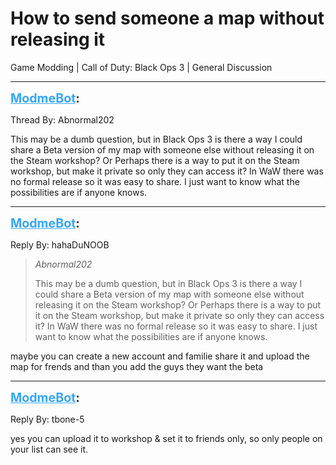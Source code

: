 # How to send someone a map without releasing it
Game Modding | Call of Duty: Black Ops 3 | General Discussion

---
<strong style="font-size: 1.4em;"><span style="text-decoration: underline;text-decoration-color: #34a7f9;"><span style="color:#34a7f9;">ModmeBot</span></span>:</strong>

<p>Thread By: Abnormal202<br /><p style="text-align:left;">This may be a dumb question, but in Black Ops 3 is there a way I could share a Beta version of my map with someone else without releasing it on the Steam workshop? Or Perhaps there is a way to put it on the Steam workshop, but make it private so only they can access it? In WaW there was no formal release so it was easy to share. I just want to know what the possibilities are if anyone knows.</p></p>

---
<strong style="font-size: 1.4em;"><span style="text-decoration: underline;text-decoration-color: #34a7f9;"><span style="color:#34a7f9;">ModmeBot</span></span>:</strong>

<p>Reply By: hahaDuNOOB<br /><blockquote><em>Abnormal202</em><p style="text-align:left;">This may be a dumb question, but in Black Ops 3 is there a way I could share a Beta version of my map with someone else without releasing it on the Steam workshop? Or Perhaps there is a way to put it on the Steam workshop, but make it private so only they can access it? In WaW there was no formal release so it was easy to share. I just want to know what the possibilities are if anyone knows.</p></blockquote><p style="text-align:left;">maybe you can create a new account and familie share it and upload the map for frends and than you add the guys they want the beta</p></p>

---
<strong style="font-size: 1.4em;"><span style="text-decoration: underline;text-decoration-color: #34a7f9;"><span style="color:#34a7f9;">ModmeBot</span></span>:</strong>

<p>Reply By: tbone-5<br /><p style="text-align:left;">yes you can upload it to workshop &amp; set it to friends only, so only people on your list can see it.</p></p>
